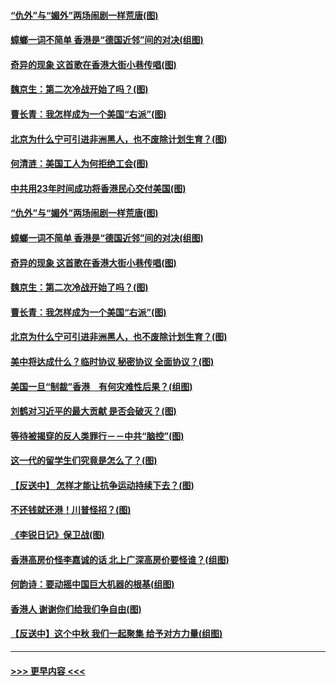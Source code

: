 #### [“仇外”与“媚外”两场闹剧一样荒唐(图)](../pages/p4/907689.md?t=09181211) 
#### [蟑螂一词不简单 香港是“德国近邻”间的对决(组图)](../pages/p4/907618.md?t=09181211) 
#### [奇异的现象 这首歌在香港大街小巷传唱(图)](../pages/p4/907583.md?t=09181211) 
#### [魏京生：第二次冷战开始了吗？(图)](../pages/p4/907581.md?t=09181211) 
#### [曹长青：我怎样成为一个美国“右派”(图)](../pages/p4/907580.md?t=09181211) 
#### [北京为什么宁可引进非洲黑人，也不废除计划生育？(图)](../pages/p4/907577.md?t=09181211) 
#### [何清涟：美国工人为何拒绝工会(图)](../pages/p4/907701.md?t=09181211) 
#### [中共用23年时间成功将香港民心交付美国(图)](../pages/p4/907698.md?t=09181211) 
#### [“仇外”与“媚外”两场闹剧一样荒唐(图)](../pages/p4/907689.md?t=09181211) 
#### [蟑螂一词不简单 香港是“德国近邻”间的对决(组图)](../pages/p4/907618.md?t=09181211) 
#### [奇异的现象 这首歌在香港大街小巷传唱(图)](../pages/p4/907583.md?t=09181211) 
#### [魏京生：第二次冷战开始了吗？(图)](../pages/p4/907581.md?t=09181211) 
#### [曹长青：我怎样成为一个美国“右派”(图)](../pages/p4/907580.md?t=09181211) 
#### [北京为什么宁可引进非洲黑人，也不废除计划生育？(图)](../pages/p4/907577.md?t=09181211) 
#### [美中将达成什么？临时协议 秘密协议 全面协议？(图)](../pages/p4/907576.md?t=09181211) 
#### [美国一旦“制裁”香港　有何灾难性后果？(组图)](../pages/p4/907575.md?t=09181211) 
#### [刘鹤对习近平的最大贡献 是否会破灭？(图)](../pages/p4/907509.md?t=09181211) 
#### [等待被揭穿的反人类罪行－－中共“脑控”(图)](../pages/p4/907167.md?t=09181211) 
#### [这一代的留学生们究竟是怎么了？(图)](../pages/p4/907473.md?t=09181211) 
#### [【反送中】 怎样才能让抗争运动持续下去？(图)](../pages/p4/907466.md?t=09181211) 
#### [不还钱就还港！川普怪招？(图)](../pages/p4/907474.md?t=09181211) 
#### [《李锐日记》保卫战(图)](../pages/p4/907465.md?t=09181211) 
#### [香港高房价怪李嘉诚的话 北上广深高房价要怪谁？(组图)](../pages/p4/907471.md?t=09181211) 
#### [何韵诗：要动摇中国巨大机器的根基(组图)](../pages/p4/907469.md?t=09181211) 
#### [香港人 谢谢你们给我们争自由(图)](../pages/p4/907402.md?t=09181211) 
#### [【反送中】这个中秋 我们一起聚集 给予对方力量(组图)](../pages/p4/907401.md?t=09181211) 

----
#### [ >>> 更早内容 <<< ](../indexes/p4-earlier.md)
